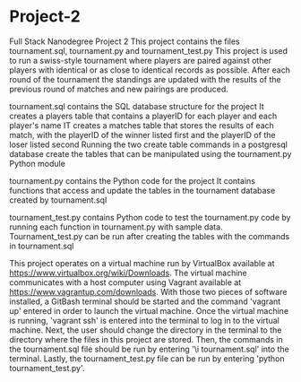 # Project-2
Full Stack Nanodegree Project 2
This project contains the files tournament.sql, tournament.py and tournament_test.py
This project is used to run a swiss-style tournament where players are paired against other players with identical or as close to identical records as possible.
After each round of the tournament the standings are updated with the results of the previous round of matches and new pairings are produced.

tournament.sql contains the SQL database structure for the project
It creates a players table that contains a playerID for each player and each player's name
IT creates a matches table that stores the results of each match, with the playerID of the winner listed first and the playerID of the loser listed second
Running the two create table commands in a postgresql database create the tables that can be manipulated using the tournament.py Python module

tournament.py contains the Python code for the project
It contains functions that access and update the tables in the tournament database created by tournament.sql

tournament_test.py contains Python code to test the tournament.py code by running each function in tournament.py with sample data. Tournament_test.py can be run after creating the tables with the commands in tournament.sql

This project operates on a virtual machine run by VirtualBox available at https://www.virtualbox.org/wiki/Downloads.
The virtual machine communicates with a host computer using Vagrant available at https://www.vagrantup.com/downloads.
With those two pieces of software installed, a GitBash terminal should be started and the command 'vagrant up' entered in order to launch the virtual machine.
Once the virtual machine is running, 'vagrant ssh' is entered into the terminal to log in to the virtual machine.
Next, the user should change the directory in the terminal to the directory where the files in this project are stored.
Then, the commands in the tournament.sql file should be run by entering '\i tournament.sql' into the terminal.
Lastly, the tournament_test.py file can be run by entering 'python tournament_test.py'.
